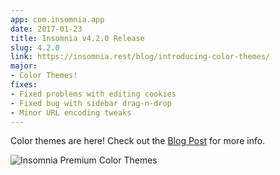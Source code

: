 ```yaml
---
app: com.insomnia.app
date: 2017-01-23
title: Insomnia v4.2.0 Release
slug: 4.2.0
link: https://insomnia.rest/blog/introducing-color-themes/
major:
- Color Themes!
fixes:
- Fixed problems with editing cookies
- Fixed bug with sidebar drag-n-drop
- Minor URL encoding tweaks
---
```


Color themes are here! Check out the [Blog Post](/blog/introducing-color-themes/) for more info.

<img alt="Insomnia Premium Color Themes" src="/images/blog/premium-themes.png" style="max-width: 85%"/>
